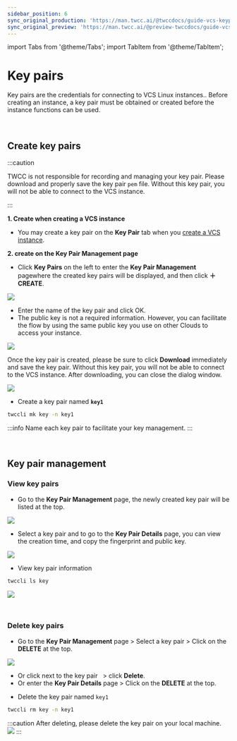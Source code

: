 ```yaml
---
sidebar_position: 6
sync_original_production: 'https://man.twcc.ai/@twccdocs/guide-vcs-keypair-en'
sync_original_preview: 'https://man.twcc.ai/@preview-twccdocs/guide-vcs-keypair-en'
---
```


import Tabs from '@theme/Tabs';
import TabItem from '@theme/TabItem';

# Key pairs

Key pairs are the credentials for connecting to VCS Linux instances.. Before creating an instance, a key pair must be obtained or created before the instance functions can be used.


<br/>


## Create key pairs

:::caution

TWCC is not responsible for recording and managing your key pair. Please download and properly save the key pair `pem` file. Without this key pair, you will not be able to connect to the VCS instance.

:::


<Tabs>

<TabItem value="TWCC Portal" label="TWCC Portal">


**1. Create when creating a VCS instance**

- You may create a key pair on the **Key Pair** tab when you [create a VCS instance](https://man.twcc.ai/@twccdocs/guide-vcs-create-zh).

**2. create on the Key Pair Management page**


* Click **Key Pairs** on the left to enter the **Key Pair Management** pagewhere the created key pairs will be displayed, and then click **＋CREATE**.

![](https://cos.twcc.ai/SYS-MANUAL/uploads/upload_84108381b91d32f82c53a6d7ea28927e.png)

* Enter the name of the key pair and click OK.
* The public key is not a required information. However, you can facilitate the flow by using the same public key you use on other Clouds to access your instance.

![](https://cos.twcc.ai/SYS-MANUAL/uploads/upload_466e59decf0e8352b8c2a50a382ebf69.png)

Once the key pair is created, please be sure to click **Download** immediately and save the key pair. Without this key pair, you will not be able to connect to the VCS instance. After downloading, you can close the dialog window.

![](https://cos.twcc.ai/SYS-MANUAL/uploads/upload_681f85be42a4c35f35f58801c389b5b1.png)


</TabItem>

<TabItem value="TWCC CLI" label="TWCC CLI">


- Create a key pair named **`key1`**

```bash
twccli mk key -n key1
```

:::info
Name each key pair to facilitate your key management.
:::

</TabItem>

</Tabs>


<br/>



## Key pair management


### View key pairs


<Tabs>

<TabItem value="TWCC Portal" label="TWCC Portal">

* Go to the **Key Pair Management** page, the newly created key pair will be listed at the top.

![](https://cos.twcc.ai/SYS-MANUAL/uploads/upload_2c5c208189e40729745d1a2d438eadfb.png)


- Select a key pair and to go to the **Key Pair Details** page, you can view the creation time, and copy the fingerprint and public key.

![](https://cos.twcc.ai/SYS-MANUAL/uploads/upload_08d77d911707ea2bb34f230811789a23.png)


</TabItem>

<TabItem value="TWCC CLI" label="TWCC CLI">

- View key pair information

```bash
twccli ls key
```

![](https://cos.twcc.ai/SYS-MANUAL/uploads/upload_752e44d40060a214fa67fba1db2a1ead.png)


</TabItem>

</Tabs>


<br/>


### Delete key pairs


<Tabs>

<TabItem value="TWCC Portal" label="TWCC Portal">

* Go to the **Key Pair Management** page >  Select a key pair > Click on the **DELETE** at the top.

![](https://cos.twcc.ai/SYS-MANUAL/uploads/upload_343f2e9b8bce0080133b8d1765e6c4bc.png)



- Or click <i class="fa fa-ellipsis-v fa-20" aria-hidden="true"></i> next to the key pair &nbsp; > click **Delete**.
- Or enter the **Key Pair Details** page >  Click on the **DELETE** at the top.

</TabItem>

<TabItem value="TWCC CLI" label="TWCC CLI">

- Delete the key pair named `key1` 
```bash
twccli rm key -n key1
```
:::caution
After deleting, please delete the key pair on your local machine.
![](https://cos.twcc.ai/SYS-MANUAL/uploads/upload_0ebc5f5ed8ea2bff1c5e0d8311873eb5.png)
:::

</TabItem>

</Tabs>